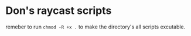 # Don's raycast scripts

remeber to run `chmod -R +x .` to make the directory's all scripts excutable.